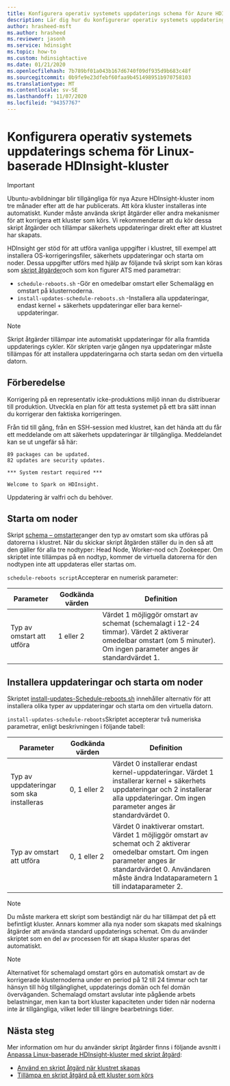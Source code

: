 ```yaml
---
title: Konfigurera operativ systemets uppdaterings schema för Azure HDInsight-kluster
description: Lär dig hur du konfigurerar operativ systemets uppdaterings schema för Linux-baserade HDInsight-kluster.
author: hrasheed-msft
ms.author: hrasheed
ms.reviewer: jasonh
ms.service: hdinsight
ms.topic: how-to
ms.custom: hdinsightactive
ms.date: 01/21/2020
ms.openlocfilehash: 7b789bf01a043b167d6740f09df935d9b683c48f
ms.sourcegitcommit: 0b9fe9e23dfebf60faa9b451498951b970758103
ms.translationtype: MT
ms.contentlocale: sv-SE
ms.lasthandoff: 11/07/2020
ms.locfileid: "94357767"
---
```

# <a name="configure-the-os-patching-schedule-for-linux-based-hdinsight-clusters"></a>Konfigurera operativ systemets uppdaterings schema för Linux-baserade HDInsight-kluster

> [!IMPORTANT]
> Ubuntu-avbildningar blir tillgängliga för nya Azure HDInsight-kluster inom tre månader efter att de har publicerats. Att köra kluster installeras inte automatiskt. Kunder måste använda skript åtgärder eller andra mekanismer för att korrigera ett kluster som körs. Vi rekommenderar att du kör dessa skript åtgärder och tillämpar säkerhets uppdateringar direkt efter att klustret har skapats.

HDInsight ger stöd för att utföra vanliga uppgifter i klustret, till exempel att installera OS-korrigeringsfiler, säkerhets uppdateringar och starta om noder. Dessa uppgifter utförs med hjälp av följande två skript som kan köras som [skript åtgärder](hdinsight-hadoop-customize-cluster-linux.md)och som kon figurer ATS med parametrar:

- `schedule-reboots.sh` -Gör en omedelbar omstart eller Schemalägg en omstart på klusternoderna.
- `install-updates-schedule-reboots.sh` -Installera alla uppdateringar, endast kernel + säkerhets uppdateringar eller bara kernel-uppdateringar.

> [!NOTE]  
> Skript åtgärder tillämpar inte automatiskt uppdateringar för alla framtida uppdaterings cykler. Kör skripten varje gången nya uppdateringar måste tillämpas för att installera uppdateringarna och starta sedan om den virtuella datorn.

## <a name="preparation"></a>Förberedelse

Korrigering på en representativ icke-produktions miljö innan du distribuerar till produktion. Utveckla en plan för att testa systemet på ett bra sätt innan du korrigerar den faktiska korrigeringen.

Från tid till gång, från en SSH-session med klustret, kan det hända att du får ett meddelande om att säkerhets uppdateringar är tillgängliga. Meddelandet kan se ut ungefär så här:

```
89 packages can be updated.
82 updates are security updates.

*** System restart required ***

Welcome to Spark on HDInsight.

```

Uppdatering är valfri och du behöver.

## <a name="restart-nodes"></a>Starta om noder
  
Skript [schema – omstarter](https://hdiconfigactions.blob.core.windows.net/linuxospatchingrebootconfigv02/schedule-reboots.sh)anger den typ av omstart som ska utföras på datorerna i klustret. När du skickar skript åtgärden ställer du in den så att den gäller för alla tre nodtyper: Head Node, Worker-nod och Zookeeper. Om skriptet inte tillämpas på en nodtyp, kommer de virtuella datorerna för den nodtypen inte att uppdateras eller startas om.

`schedule-reboots script`Accepterar en numerisk parameter:

| Parameter | Godkända värden | Definition |
| --- | --- | --- |
| Typ av omstart att utföra | 1 eller 2 | Värdet 1 möjliggör omstart av schemat (schemalagt i 12-24 timmar). Värdet 2 aktiverar omedelbar omstart (om 5 minuter). Om ingen parameter anges är standardvärdet 1. |  

## <a name="install-updates-and-restart-nodes"></a>Installera uppdateringar och starta om noder

Skriptet [install-updates-Schedule-reboots.sh](https://hdiconfigactions.blob.core.windows.net/linuxospatchingrebootconfigv02/install-updates-schedule-reboots.sh) innehåller alternativ för att installera olika typer av uppdateringar och starta om den virtuella datorn.

`install-updates-schedule-reboots`Skriptet accepterar två numeriska parametrar, enligt beskrivningen i följande tabell:

| Parameter | Godkända värden | Definition |
| --- | --- | --- |
| Typ av uppdateringar som ska installeras | 0, 1 eller 2 | Värdet 0 installerar endast kernel-uppdateringar. Värdet 1 installerar kernel + säkerhets uppdateringar och 2 installerar alla uppdateringar. Om ingen parameter anges är standardvärdet 0. |
| Typ av omstart att utföra | 0, 1 eller 2 | Värdet 0 inaktiverar omstart. Värdet 1 möjliggör omstart av schemat och 2 aktiverar omedelbar omstart. Om ingen parameter anges är standardvärdet 0. Användaren måste ändra Indataparametern 1 till indataparameter 2. |

> [!NOTE]
> Du måste markera ett skript som beständigt när du har tillämpat det på ett befintligt kluster. Annars kommer alla nya noder som skapats med skalnings åtgärder att använda standard uppdaterings schemat. Om du använder skriptet som en del av processen för att skapa kluster sparas det automatiskt.

> [!NOTE]
> Alternativet för schemalagd omstart görs en automatisk omstart av de korrigerade klusternoderna under en period på 12 till 24 timmar och tar hänsyn till hög tillgänglighet, uppdaterings domän och fel domän överväganden. Schemalagd omstart avslutar inte pågående arbets belastningar, men kan ta bort kluster kapaciteten under tiden när noderna inte är tillgängliga, vilket leder till längre bearbetnings tider. 

## <a name="next-steps"></a>Nästa steg

Mer information om hur du använder skript åtgärder finns i följande avsnitt i [Anpassa Linux-baserade HDInsight-kluster med skript åtgärd](hdinsight-hadoop-customize-cluster-linux.md):

- [Använd en skript åtgärd när klustret skapas](hdinsight-hadoop-customize-cluster-linux.md#script-action-during-cluster-creation)
- [Tillämpa en skript åtgärd på ett kluster som körs](hdinsight-hadoop-customize-cluster-linux.md#script-action-to-a-running-cluster)
